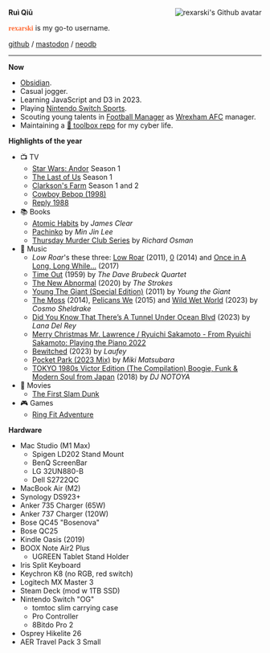 **Ruì Qiū** <img class="avatar" align="right" alt="rexarski's Github avatar" src="https://avatars.githubusercontent.com/u/4172477?s=400&u=9d499524c04758e8b76c69a80fbcbb8aed6c6c09&v=4" />

<strong style="font-family:Eczar;color:#ff6b35">rexarski</strong> is my go-to username.

[github](https://github.com/rexarski) / [mastodon](https://mastodon.social/@rexarski) / [neodb](https://neodb.social/users/pyro@m.cmx.im/)

***

**Now**

- [Obsidian](https://obsidian.md/).
- Casual jogger.
- Learning JavaScript and D3 in 2023.
- Playing [Nintendo Switch Sports](https://nintendoswitchsports.nintendo.com/en/).
- Scouting young talents in [Football Manager](https://www.footballmanager.com/) as [Wrexham AFC](https://www.wrexhamafc.co.uk/club/whos-who/) manager.
- Maintaining a [🧰 toolbox repo](https://github.com/rexarski/toolbox/) for my cyber life.

**Highlights of the year**

- 📺 TV
  - [Star Wars: Andor](https://www.themoviedb.org/tv/83867-star-wars-andor) Season 1
  - [The Last of Us](https://www.themoviedb.org/tv/100088-the-last-of-us) Season 1
  - [Clarkson's Farm](https://www.themoviedb.org/tv/117648-clarkson-s-farm) Season 1 and 2
  - [Cowboy Bebop (1998)](https://www.themoviedb.org/tv/30991-cowboy-bebop)
  - [Reply 1988](https://www.themoviedb.org/tv/64010-1988)
- 📚 Books
  - [Atomic Habits](https://www.goodreads.com/book/show/40121378-atomic-habits) by *James Clear*
  - [Pachinko](https://www.goodreads.com/book/show/52257890) by *Min Jin Lee*
  - [Thursday Murder Club Series](https://www.goodreads.com/series/299267-thursday-murder-club) by *Richard Osman*
- 🎷 Music
  - *Low Roar*'s these three: [Low Roar](https://open.spotify.com/album/3lETJkavciTauiSyOV1gZC?si=5xmSukOKTa2IMqIKNH15gg) (2011), [0](https://open.spotify.com/album/4G3ZBFg8MpTSDxDQ3m2BCb?si=M9Bz-jWqQtCEf3crhDiJBw) (2014) and [Once in A Long, Long While...](https://open.spotify.com/album/5dhet1luldVxu21FUspJXV?si=r_KD38s-RfSOnTzNuZ3pAQ) (2017)
  - [Time Out](https://open.spotify.com/album/0nTTEAhCZsbbeplyDMIFuA?si=aXWdu10NRRmdseoGPjOoUQ) (1959) by *The Dave Brubeck Quartet*
  - [The New Abnormal](https://open.spotify.com/album/2xkZV2Hl1Omi8rk2D7t5lN?si=RN6J2tuvQNqilw4hK377jg) (2020) by *The Strokes*
  - [Young The Giant (Special Edition)](https://open.spotify.com/album/2ww7MYrkExsljnKhcINDse?si=sr2V-mlJSLW8FzPgwdxeIw) (2011) by *Young the Giant*
  - [The Moss](https://open.spotify.com/album/4vS1qz11W9HQ61YAKAwggh?si=monkYlWNRK2KnYvqsEpUGg) (2014), [Pelicans We](https://open.spotify.com/album/5wWwQ36jDU3QGxG4TH2NHB?si=xtHfDrtpQqGoCHaK5hbviA) (2015) and [Wild Wet World](https://open.spotify.com/album/4ecqXeEbEMrPYHVRA9yP5s?si=V2-ZAsjrSw2y_cUsPdEIEQ) (2023) by *Cosmo Sheldrake*
  - [Did You Know That There’s A Tunnel Under Ocean Blvd](https://open.spotify.com/album/5HOHne1wzItQlIYmLXLYfZ?si=pYDwNNA4QNi0SCUfogjr-A) (2023) by *Lana Del Rey*
  - [Merry Christmas Mr. Lawrence / Ryuichi Sakamoto - From Ryuichi Sakamoto: Playing the Piano 2022](https://www.youtube.com/watch?v=z9tECKZ60zk)
  - [Bewitched](https://open.spotify.com/album/1rpCHilZQkw84A3Y9czvMO?si=Kk5KsDhQRcmp53RrmDQhpA) (2023) by *Laufey*
  - [Pocket Park (2023 Mix)](https://open.spotify.com/album/6ZogsaUTY6mwjzg0503GvU?si=fODAU4-xSoGkGX3deK7l4g) by *Miki Matsubara*
  - [TOKYO 1980s Victor Edition (The Compilation) Boogie, Funk & Modern Soul from Japan](https://open.spotify.com/album/0v1MoZARbqi7wOeECMI8Up?si=csStavPHS_iv_zvEC082hw) (2018) by *DJ NOTOYA*
- 🍿 Movies
  - [The First Slam Dunk](https://www.themoviedb.org/movie/783675-the-first-slam-dunk)
- 🎮 Games
  - [Ring Fit Adventure](https://nintendoswitchsports.nintendo.com/en/)

**Hardware**

- Mac Studio (M1 Max)
  - Spigen LD202 Stand Mount
  - BenQ ScreenBar
  - LG 32UN880-B
  - Dell S2722QC
- MacBook Air (M2)
- Synology DS923+
- Anker 735 Charger (65W)
- Anker 737 Charger (120W)
- Bose QC45 "Bosenova"
- Bose QC25
- Kindle Oasis (2019)
- BOOX Note Air2 Plus
  - UGREEN Tablet Stand Holder
- Iris Split Keyboard
- Keychron K8 (no RGB, red switch)
- Logitech MX Master 3
- Steam Deck (mod w 1TB SSD)
- Nintendo Switch "OG"
  - tomtoc slim carrying case
  - Pro Controller
  - 8Bitdo Pro 2
- Osprey Hikelite 26
- AER Travel Pack 3 Small
